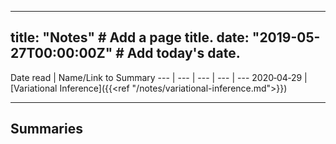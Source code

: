 
---
title: "Notes"  # Add a page title.
date: "2019-05-27T00:00:00Z"  # Add today's date.
---

Date read | Name/Link to Summary
--- | --- | --- | --- | ---
2020&#x2011;04&#x2011;29 | [Variational Inference]({{<ref "/notes/variational-inference.md">}})

---

## Summaries
